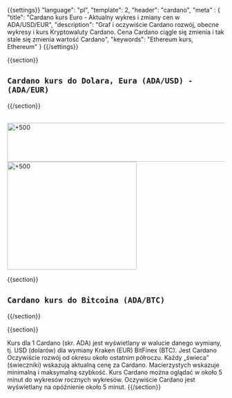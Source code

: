 ﻿{{settings}}
  "language": "pl",
  "template": 2,
  "header": "cardano",
  "meta" : {
    "title": "Cardano kurs Euro - Aktualny wykres i zmiany cen w ADA/USD/EUR",
    "description": "Graf i oczywiście Cardano rozwój, obecne wykresy i kurs Kryptowaluty Cardano. Cena Cardano ciągle się zmienia i tak stale się zmienia wartość Cardano",
    "keywords": "Ethereum kurs, Ethereum"
  }
{{/settings}}




{{section}}

## `Cardano kurs do Dolara, Eura (ADA/USD) - (ADA/EUR)` 

<!-- TradingView Widget BEGIN -->
<script type="text/javascript">
baseUrl = "https://widgets.cryptocompare.com/";
var scripts = document.getElementsByTagName("script");
var embedder = scripts[ scripts.length - 1 ];
(function (){
var appName = encodeURIComponent(window.location.hostname);
if(appName==""){appName="local";}
var s = document.createElement("script");
s.type = "text/javascript";
s.async = true;
var theUrl = baseUrl+'serve/v3/coin/chart?fsym=ADA&tsyms=USD,EUR';
s.src = theUrl + ( theUrl.indexOf("?") >= 0 ? "&" : "?") + "app=" + appName;
embedder.parentNode.appendChild(s);
})();
</script>
<!-- TradingView Widget END -->

{{/section}}

<br>
<div class="row">
<div class="col-md-8 hidden-sm hidden-xs">
<a href="http://blog.forexsrovnavac.cz/plus500.pl" target="_blank" title="+500"><img src="http://cdn.plus500.com/Media/Banners/970x90/28633.gif?set=Cryptocurrencies_CySec" width="1135" height="90" border="0" alt="+500" /></a>
</div>
<div class="col-sm-6 col-xs-12 hidden-md hidden-lg">
 <a href="http://blog.forexsrovnavac.cz/plus500.pl" target="_blank" title="+500"><img src="http://cdn.plus500.com/Media/Banners/300x250/28623.gif?set=Cryptocurrencies_CySec" width="300" height="250" border="0" alt="+500" /></a>
</div>
</div>


{{section}}
## `Cardano kurs do Bitcoina (ADA/BTC)`

<!-- TradingView Widget BEGIN -->
<script type="text/javascript" src="https://d33t3vvu2t2yu5.cloudfront.net/tv.js"></script>
<script type="text/javascript">
new TradingView.widget({
  "width": "100%",
  "height": 400,
  "symbol": "BITTREX:ADABTC",
  "interval": "60",
  "timezone": "Etc/UTC",
  "theme": "White",
  "style": "1",
  "locale": "en",
  "toolbar_bg": "#f1f3f6",
  "allow_symbol_change": true,
  "hideideas": true,
  "show_popup_button": true,
  "popup_width": "1000",
  "popup_height": "650",
});

</script>
<!-- TradingView Widget END -->

{{/section}}

{{section}}

Kurs dla 1 Cardano (skr. ADA) jest wyświetlany w walucie danego wymiany, tj. USD (dolarów) dla wymiany  Kraken (EUR) BitFinex (BTC). Jest Cardano Oczywiście rozwój od okresu około ostatnim półroczu. Każdy „świeca” (świeczniki) wskazują aktualną cenę za Cardano. Macierzystych wskazuje minimalną i maksymalną szybkość. Kurs Cardano można oglądać w około 5 minut do wykresów rocznych wykresów. Oczywiście Cardano jest wyświetlany na opóźnienie około 5 minut.
{{/section}}







